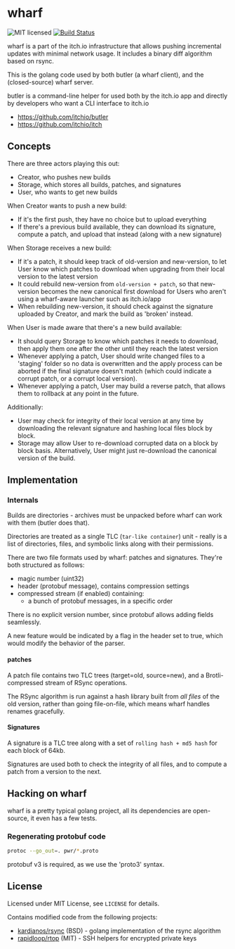 # wharf

![MIT licensed](https://img.shields.io/badge/license-MIT-blue.svg)
[![Build Status](https://ci.itch.ovh/buildStatus/icon?job=wharf)](https://ci.itch.ovh/job/wharf)

wharf is a part of the itch.io infrastructure that allows pushing incremental
updates with minimal network usage. It includes a binary diff algorithm based
on rsync.

This is the golang code used by both butler (a wharf client), and the
(closed-source) wharf server.

butler is a command-line helper for used both by the itch.io app and directly
by developers who want a CLI interface to itch.io

  * <https://github.com/itchio/butler>
  * <https://github.com/itchio/itch>

## Concepts

There are three actors playing this out:

  * Creator, who pushes new builds
  * Storage, which stores all builds, patches, and signatures
  * User, who wants to get new builds

When Creator wants to push a new build:

  * If it's the first push, they have no choice but to upload everything
  * If there's a previous build available, they can download its signature,
    compute a patch, and upload that instead (along with a new signature)

When Storage receives a new build:

  * If it's a patch, it should keep track of old-version and new-version, to
    let User know which patches to download when upgrading from their local
    version to the latest version
  * It could rebuild new-version from `old-version + patch`, so that
    new-version becomes the new canonical first download for Users who aren't
    using a wharf-aware launcher such as itch.io/app
  * When rebuilding new-version, it should check against the signature uploaded
    by Creator, and mark the build as 'broken' instead.

When User is made aware that there's a new build available:

  * It should query Storage to know which patches it needs to download, then
    apply them one after the other until they reach the latest version
  * Whenever applying a patch, User should write changed files to a 'staging'
    folder so no data is overwritten and the apply process can be aborted if
    the final signature doesn't match (which could indicate a corrupt patch, or
    a corrupt local version).
  * Whenever applying a patch, User may build a reverse patch, that allows them
    to rollback at any point in the future.

Additionally:

  * User may check for integrity of their local version at any time by
    downloading the relevant signature and hashing local files block by block.
  * Storage may allow User to re-download corrupted data on a block by block
    basis. Alternatively, User might just re-download the canonical version of
    the build.

## Implementation

### Internals

Builds are directories - archives must be unpacked before wharf can work with them
(butler does that).

Directories are treated as a single TLC (`tar-like container`) unit - really
is a list of directories, files, and symbolic links along with their permissions.

There are two file formats used by wharf: patches and signatures. They're both
structured as follows:

  * magic number (uint32)
  * header (protobuf message), contains compression settings
  * compressed stream (if enabled) containing:
    * a bunch of protobuf messages, in a specific order

There is no explicit version number, since protobuf allows adding fields seamlessly.

A new feature would be indicated by a flag in the header set to true, which would
modify the behavior of the parser.

#### patches

A patch file contains two TLC trees (target=old, source=new), and a Brotli-compressed
stream of RSync operations.

The RSync algorithm is run against a hash library built from *all files* of the
old version, rather than going file-on-file, which means wharf handles renames
gracefully.

#### Signatures

A signature is a TLC tree along with a set of `rolling hash + md5 hash` for
each block of 64kb.

Signatures are used both to check the integrity of all files, and to compute
a patch from a version to the next.

## Hacking on wharf

wharf is a pretty typical golang project, all its dependencies are open-source,
it even has a few tests.

### Regenerating protobuf code

```bash
protoc --go_out=. pwr/*.proto
```

protobuf v3 is required, as we use the 'proto3' syntax.

## License

Licensed under MIT License, see `LICENSE` for details.

Contains modified code from the following projects:

  * [kardianos/rsync](https://bitbucket.org/kardianos/rsync/) (BSD) - golang implementation of the rsync algorithm
  * [rapidloop/rtop](https://github.com/rapidloop/rtop) (MIT) - SSH helpers for encrypted private keys
